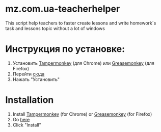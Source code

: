 # mz.com.ua-teacherhelper
This script help teachers to faster create lessons and write homework`s task and lessons topic without a lot of windows

# Инструкция по установке: 
1. Установить [Tampermonkey](https://chrome.google.com/webstore/detail/tampermonkey/dhdgffkkebhmkfjojejmpbldmpobfkfo) (для Chrome) или [Greasemonkey](https://addons.mozilla.org/en-US/firefox/addon/greasemonkey/) (для Firefox)
2. Перейти [сюда](../../raw/master/mz-helper.user.js)
3. Нажать "Установить"

# Installation
1. Install [Tampermonkey](https://chrome.google.com/webstore/detail/tampermonkey/dhdgffkkebhmkfjojejmpbldmpobfkfo) (for Chrome) or [Greasemonkey](https://addons.mozilla.org/en-US/firefox/addon/greasemonkey/) (for Firefox)
2. Go [here](../../raw/master/mz-helper.user.js)
3. Click "Install"
